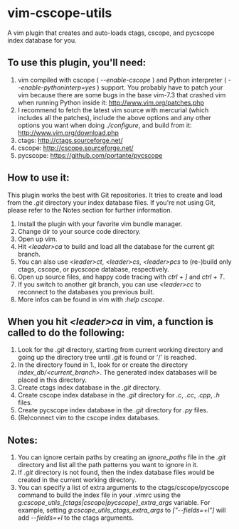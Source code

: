 vim-cscope-utils
================

A vim plugin that creates and auto-loads ctags, cscope, and pycscope index
database for you.


## To use this plugin, you'll need:

1. vim compiled with cscope ( *--enable-cscope* ) and Python interpreter
    ( *--enable-pythoninterp=yes* ) support. You probably have to patch your vim
    because there are some bugs in the base vim-7.3 that crashed vim when
    running Python inside it: http://www.vim.org/patches.php
2. I recommend to fetch the latest vim source with mercurial (which includes all
    the patches), include the above options and any other options you want when
    doing *./configure*, and build from it: http://www.vim.org/download.php
3. ctags: http://ctags.sourceforge.net/
4. cscope: http://cscope.sourceforge.net/
5. pycscope: https://github.com/portante/pycscope


## How to use it:

This plugin works the best with Git repositories. It tries to create and load
from the *.git* directory your index database files. If you're not using Git,
please refer to the Notes section for further information.

1. Install the plugin with your favorite vim bundle manager.
2. Change dir to your source code directory.
3. Open up vim.
4. Hit *&lt;leader&gt;ca* to build and load all the database for the current git
    branch.
5. You can also use *&lt;leader&gt;ct*, *&lt;leader&gt;cs*, *&lt;leader&gt;pcs*
    to (re-)build only ctags, cscope, or pycscope database, respectively.
6. Open up source files, and happy code tracing with *ctrl + ]* and *ctrl + T*.
7. If you switch to another git branch, you can use *&lt;leader&gt;cc* to
    reconnect to the databases you previous built.
8. More infos can be found in vim with *:help cscope*.


## When you hit *&lt;leader&gt;ca* in vim, a function is called to do the following:

1. Look for the *.git* directory, starting from current working directory and
    going up the directory tree until *.git* is found or '/' is reached.
2. In the directory found in 1., look for or create the directory
    *index_db/&lt;current_branch&gt;*. The generated index databases will be
    placed in this directory.
3. Create ctags index database in the *.git* directory.
4. Create cscope index database in the *.git* directory for *.c*, *.cc*, *.cpp*,
    *.h* files.
5. Create pycscope index database in the *.git* directory for *.py* files.
6. (Re)connect vim to the cscope index databases.

## Notes:

1. You can ignore certain paths by creating an *ignore_paths* file in the *.git*
    directory and list all the path patterns you want to ignore in it.
2. If *.git* directory is not found, then the index database files would be
    created in the current working directory.
3. You can specify a list of extra arguments to the ctags/cscope/pycscope
    command to build the index file in your .vimrc using the
    *g:cscope_utils_[ctags|cscope|pycscope]_extra_args* variable. For example,
    setting *g:cscope_utils_ctags_extra_args* to *["--fields=+l"]* will add
    *--fields=+l* to the ctags arguments.
